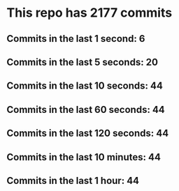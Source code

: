 # This repo has 2177 commits

## Commits in the last 1 second: 6
## Commits in the last 5 seconds: 20
## Commits in the last 10 seconds: 44
## Commits in the last 60 seconds: 44
## Commits in the last 120 seconds: 44
## Commits in the last 10 minutes: 44
## Commits in the last 1 hour: 44
